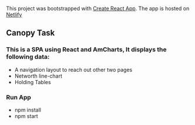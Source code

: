 This project was bootstrapped with [Create React App](https://github.com/facebook/create-react-app).
The app is hosted on [Netlify]()

## Canopy Task

### This is a SPA using React and AmCharts, It displays the following data:
* A navigation layout to reach out other two pages
* Networth line-chart
* Holding Tables

### Run App
* npm install
* npm start
